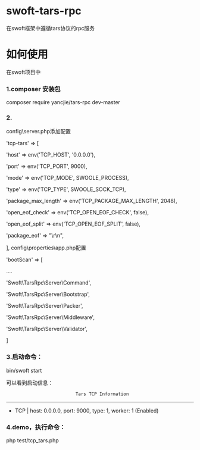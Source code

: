 # swoft-tars-rpc
在swoft框架中遵循tars协议的rpc服务


# 如何使用
在swoft项目中

### 1.composer 安装包
composer require yancjie/tars-rpc dev-master

### 2.
config\server.php添加配置

'tcp-tars' => [

 'host' => env('TCP_HOST', '0.0.0.0'),
 
 'port' => env('TCP_PORT', 9000),
 
 'mode' => env('TCP_MODE', SWOOLE_PROCESS),
 
 'type' => env('TCP_TYPE', SWOOLE_SOCK_TCP),
 
 'package_max_length' => env('TCP_PACKAGE_MAX_LENGTH', 2048),
 
 'open_eof_check' => env('TCP_OPEN_EOF_CHECK', false),
 
 'open_eof_split' => env('TCP_OPEN_EOF_SPLIT', false),
 
 'package_eof' => "\r\n",
 
],
config\properties\app.php配置

'bootScan' => [

 ....
 
 'Swoft\TarsRpc\Server\Command',
 
 'Swoft\TarsRpc\Server\Bootstrap',
 
 'Swoft\TarsRpc\Server\Packer',
 
 'Swoft\TarsRpc\Server\Middleware',
 
 'Swoft\TarsRpc\Server\Validator',
 
]


### 3.启动命令：

bin/swoft start

可以看到启动信息：

                              Tars TCP Information
********************************************************************
* TCP | host: 0.0.0.0, port: 9000, type: 1, worker: 1 (Enabled)


### 4.demo，执行命令：

php test/tcp_tars.php
